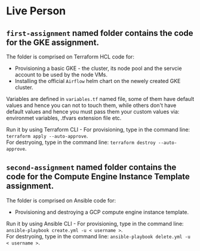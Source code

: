 # Live Person

## `first-assignment` named folder contains the code for the GKE assignment.
The folder is comprised on Terraform HCL code for:
* Provisioning a basic GKE - the cluster, its node pool and the servcie account to be used by the node VMs.
* Installing the official `Airflow` helm chart on the newely created GKE cluster.

Variables are defined in `variables.tf` named file, some of them have default values and hence you can not to touch them, while others don't have default values and hence you must pass them your custom values via: environmet variables, .tfvars extension file etc. 

Run it by using Terraform CLI -
For provisioning, type in the command line: `terraform apply --auto-approve`.<br>
For destryoing, type in the command line: `terraform destroy --auto-approve`.

## `second-assignment` named folder contains the code for the Compute Engine Instance Template assignment.
The folder is comprised on Ansible code for:
* Provisioning and destroying a GCP compute engine instance template.

Run it by using Ansible CLI -
For provisioning, type in the command line: `ansible-playbook create.yml -u < username >`.<br>
For destryoing, type in the command line: `ansible-playbook delete.yml -u < username >`.
